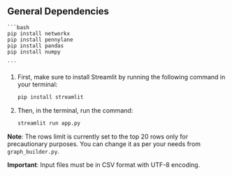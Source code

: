 ## General Dependencies
    ```bash
    pip install networkx
    pip install pennylane
    pip install pandas
    pip install numpy
    
    ```

1. First, make sure to install Streamlit by running the following command in your terminal:

    ```bash
    pip install streamlit
    ```

2. Then, in the terminal, run the command:

    ```bash
    streamlit run app.py
    ```

**Note**: The rows limit is currently set to the top 20 rows only for precautionary purposes. You can change it as per your needs from `graph_builder.py`.

**Important**: Input files must be in CSV format with UTF-8 encoding.
